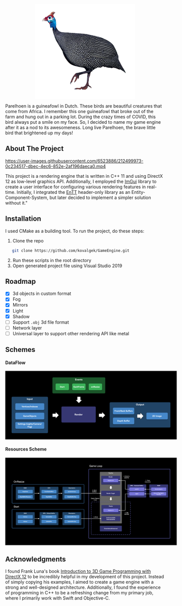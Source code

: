 <img src="images/parelhoen.png" width="317" height="300" style="display: block; margin: 0 auto">

Parelhoen is a guineafowl in Dutch. These birds are beautiful creatures that come from Africa. I remember this one guineafowl that broke out of the farm and hung out in a parking lot. During the crazy times of COVID, this bird always put a smile on my face. So, I decided to name my game engine after it as a nod to its awesomeness. Long live Parelhoen, the brave little bird that brightened up my days!


<!-- ABOUT THE PROJECT -->
## About The Project

https://user-images.githubusercontent.com/6523886/212499973-0c234517-dbec-4ec6-852e-2af196daeca0.mp4

This project is a rendering engine that is written in C++ 11 and using DirectX 12 as low-level graphics API. Additionally, I employed the [ImGui](https://github.com/ocornut/imgui) library to create a user interface for configuring various rendering features in real-time. Initially, I integrated the [EnTT](https://github.com/skypjack/entt) header-only library as an Entity-Component-System, but later decided to implement a simpler solution without it."

<!-- INSTALLATION -->
## Installation

I used CMake as a building tool. To run the project, do these steps:

1. Clone the repo
```sh
   git clone https://github.com/kovalgek/GameEngine.git
```
2. Run these scripts in the root directory
3. Open generated project file using Visual Studio 2019

<!-- ROADMAP -->
## Roadmap

- [x] 3d objects in custom format
- [x] Fog
- [x] Mirrors
- [x] Light
- [x] Shadow
- [ ] Support `.obj` 3d file format
- [ ] Network layer
- [ ] Universal layer to support other rendering API like metal

<!-- SCHEMES -->
## Schemes


#### DataFlow
<img src="images/ParelhoenDataFlow.png" style="border: 20px solid black">

#### Resources Scheme
<img src="images/ParelhoenDiagram.png" style="border: 20px solid black">


<!-- Acknowledgments -->
## Acknowledgments

I found Frank Luna's book [Introduction to 3D Game Programming with DirectX 12](https://www.amazon.com/Introduction-3D-Game-Programming-DirectX/dp/1942270062) to be incredibly helpful in my development of this project. Instead of simply copying his examples, I aimed to create a game engine with a strong and well-designed architecture. Additionally, I found the experience of programming in C++ to be a refreshing change from my primary job, where I primarily work with Swift and Objective-C.
